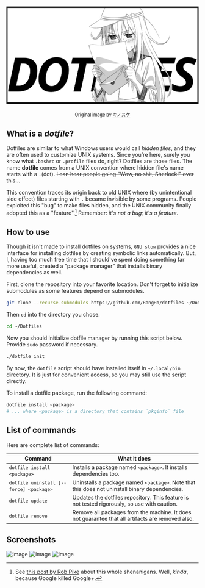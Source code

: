 <hgroup>
    <h1>
        <img align="center" src="verniy-dotfiles.png" />
    </h1>
    <p align="center">
        <small>Original image by <a href="https://www.pixiv.net/member_illust.php?id=3180989">キノスケ</a></small>
    </p>
</hgroup>

## What is a _dotfile_?

Dotfiles are similar to what Windows users would call *hidden files*, and they
are often used to customize UNIX systems.
Since you're here, surely you know what `.bashrc` or `.profile` files do, right?
Dotfiles are those files.
The name **dotfile** comes from a UNIX convention where hidden file's name
starts with a `.`(dot).
~~I can hear people going "Wow, no shit, Sherlock!" over this...~~

This convention traces its origin back to old UNIX where (by unintentional side
effect) files starting with `.` became invisible by some programs.
People exploited this "bug" to make files hidden, and the UNIX community finally
adopted this as a "feature".[^1]
Remember: *it's not a bug; it's a feature*.

[^1]: See [this post by Rob Pike](https://web.archive.org/web/20190211031031/https://plus.google.com/+RobPikeTheHuman/posts/R58WgWwN9jp)
  about this whole shenanigans.
  Well, *kinda*, because Google killed Google+.

## How to use

Though it isn't made to install dotfiles on systems, `GNU stow` provides a nice
interface for installing dotfiles by creating symbolic links automatically.
But, I, having too much free time that I should've spent doing something far
more useful, created a "package manager" that installs binary dependencies as
well.

First, clone the repository into your favorite location.
Don't forget to initialize submodules as some features depend on submodules.

```sh
git clone --recurse-submodules https://github.com/RangHo/dotfiles ~/Dotfiles
```

Then `cd` into the directory you chose.

```sh
cd ~/Dotfiles
```

Now you should initialize dotfile manager by running this script below.
Provide `sudo` password if necessary.

```sh
./dotfile init
```

By now, the `dotfile` script should have installed itself in `~/.local/bin`
directory.
It is just for convenient access, so you may still use the script directly.

To install a dotfile package, run the following command:

```sh
dotfile install <package>
# ... where <package> is a directory that contains `pkginfo` file
```

## List of commands

Here are complete list of commands:

| Command | What it does |
|-----|-----|
| `dotfile install <package>` | Installs a package named `<package>`. It installs dependencies too. |
| `dotfile uninstall [--force] <package>` | Uninstalls a package named `<package>`. Note that this does not uninstall binary dependencies. |
| `dotfile update` | Updates the dotfiles repository. This feature is not tested rigorously, so use with caution. |
| `dotfile remove` | Remove all packages from the machine. It does not guarantee that all artifacts are removed also. |

## Screenshots

![image](https://user-images.githubusercontent.com/10833976/113498541-ce85ef00-9548-11eb-847d-b40af369fbe8.png)
![image](https://user-images.githubusercontent.com/10833976/113498569-160c7b00-9549-11eb-9944-34e362aa4c4b.png)
![image](https://user-images.githubusercontent.com/10833976/113498617-756a8b00-9549-11eb-8907-8b814e313ec3.png)
